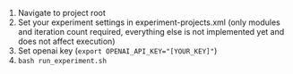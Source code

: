 1. Navigate to project root
1. Set your experiment settings in experiment-projects.xml (only modules and iteration count required, everything else is not implemented yet and does not affect execution)
1. Set openai key (`export OPENAI_API_KEY="[YOUR_KEY]"`)
1. `bash run_experiment.sh`
